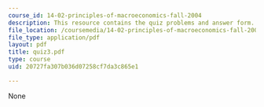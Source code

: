 ```yaml
---
course_id: 14-02-principles-of-macroeconomics-fall-2004
description: This resource contains the quiz problems and answer form.
file_location: /coursemedia/14-02-principles-of-macroeconomics-fall-2004/20727fa307b036d07258cf7da3c865e1_quiz3.pdf
file_type: application/pdf
layout: pdf
title: quiz3.pdf
type: course
uid: 20727fa307b036d07258cf7da3c865e1

---
```

None